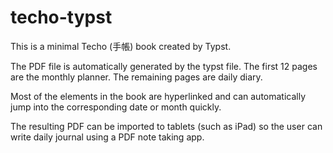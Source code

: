 # techo-typst

This is a minimal Techo (手帳) book created by Typst.

The PDF file is automatically generated by the typst file. The first 12 pages are the monthly planner. The remaining pages are daily diary. 

Most of the elements in the book are hyperlinked and can automatically jump into the corresponding date or month quickly. 

The resulting PDF can be imported to tablets (such as iPad) so the user can write daily journal using a PDF note taking app.
